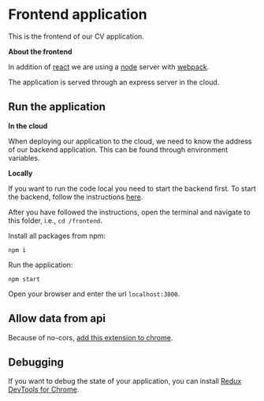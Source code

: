 # Frontend application

This is the frontend of our CV application. 

**About the frontend**
 
In addition of [react](https://facebook.github.io/react/) we are using a [node](https://nodejs.org/en/) server with [webpack](https://webpack.js.org/).
 
The application is served through an express server in the cloud. 

## Run the application 

**In the cloud**

When deploying our application to the cloud, we need to know the address of our backend application. 
This can be found through environment variables. 


**Locally** 

If you want to run the code local you need to start the backend first. 
To start the backend, follow the instructions [here](./../backend/README.md). 

After you have followed the instructions, open the terminal and navigate to this folder, i.e., `cd /frontend`.

Install all packages from npm: 

```
npm i 
```

Run the application: 

```
npm start
```
Open your browser and enter the url `localhost:3000`.

## Allow data from api

Because of no-cors, [add this extension to chrome](https://mybrowseraddon.com/access-control-allow-origin.html?v=0.1.3&type=install). 

## Debugging

If you want to debug the state of your application, you can install [Redux DevTools for Chrome](https://chrome.google.com/webstore/detail/redux-devtools/lmhkpmbekcpmknklioeibfkpmmfibljd?hl=en).

